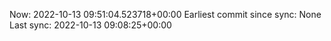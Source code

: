 Now: 2022-10-13 09:51:04.523718+00:00 Earliest commit since sync: None Last sync: 2022-10-13 09:08:25+00:00
